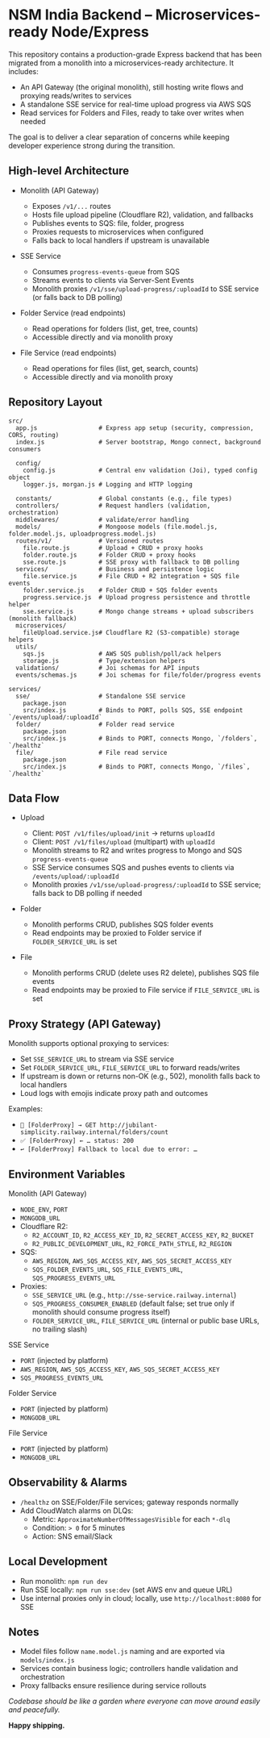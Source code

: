 # NSM India Backend – Microservices-ready Node/Express

This repository contains a production-grade Express backend that has been migrated from a monolith into a
microservices-ready architecture. It includes:

- An API Gateway (the original monolith), still hosting write flows and proxying reads/writes to services
- A standalone SSE service for real-time upload progress via AWS SQS
- Read services for Folders and Files, ready to take over writes when needed

The goal is to deliver a clear separation of concerns while keeping developer experience strong during the transition.

## High-level Architecture

- Monolith (API Gateway)

  - Exposes `/v1/...` routes
  - Hosts file upload pipeline (Cloudflare R2), validation, and fallbacks
  - Publishes events to SQS: file, folder, progress
  - Proxies requests to microservices when configured
  - Falls back to local handlers if upstream is unavailable

- SSE Service

  - Consumes `progress-events-queue` from SQS
  - Streams events to clients via Server-Sent Events
  - Monolith proxies `/v1/sse/upload-progress/:uploadId` to SSE service (or falls back to DB polling)

- Folder Service (read endpoints)

  - Read operations for folders (list, get, tree, counts)
  - Accessible directly and via monolith proxy

- File Service (read endpoints)
  - Read operations for files (list, get, search, counts)
  - Accessible directly and via monolith proxy

## Repository Layout

```
src/
  app.js                 # Express app setup (security, compression, CORS, routing)
  index.js               # Server bootstrap, Mongo connect, background consumers

  config/
    config.js            # Central env validation (Joi), typed config object
    logger.js, morgan.js # Logging and HTTP logging

  constants/             # Global constants (e.g., file types)
  controllers/           # Request handlers (validation, orchestration)
  middlewares/           # validate/error handling
  models/                # Mongoose models (file.model.js, folder.model.js, uploadprogress.model.js)
  routes/v1/             # Versioned routes
    file.route.js        # Upload + CRUD + proxy hooks
    folder.route.js      # Folder CRUD + proxy hooks
    sse.route.js         # SSE proxy with fallback to DB polling
  services/              # Business and persistence logic
    file.service.js      # File CRUD + R2 integration + SQS file events
    folder.service.js    # Folder CRUD + SQS folder events
    progress.service.js  # Upload progress persistence and throttle helper
    sse.service.js       # Mongo change streams + upload subscribers (monolith fallback)
  microservices/
    fileUpload.service.js# Cloudflare R2 (S3-compatible) storage helpers
  utils/
    sqs.js               # AWS SQS publish/poll/ack helpers
    storage.js           # Type/extension helpers
  validations/           # Joi schemas for API inputs
  events/schemas.js      # Joi schemas for file/folder/progress events

services/
  sse/                   # Standalone SSE service
    package.json
    src/index.js         # Binds to PORT, polls SQS, SSE endpoint `/events/upload/:uploadId`
  folder/                # Folder read service
    package.json
    src/index.js         # Binds to PORT, connects Mongo, `/folders`, `/healthz`
  file/                  # File read service
    package.json
    src/index.js         # Binds to PORT, connects Mongo, `/files`, `/healthz`
```

## Data Flow

- Upload

  - Client: `POST /v1/files/upload/init` → returns `uploadId`
  - Client: `POST /v1/files/upload` (multipart) with `uploadId`
  - Monolith streams to R2 and writes progress to Mongo and SQS `progress-events-queue`
  - SSE Service consumes SQS and pushes events to clients via `/events/upload/:uploadId`
  - Monolith proxies `/v1/sse/upload-progress/:uploadId` to SSE service; falls back to DB polling if needed

- Folder

  - Monolith performs CRUD, publishes SQS folder events
  - Read endpoints may be proxied to Folder service if `FOLDER_SERVICE_URL` is set

- File
  - Monolith performs CRUD (delete uses R2 delete), publishes SQS file events
  - Read endpoints may be proxied to File service if `FILE_SERVICE_URL` is set

## Proxy Strategy (API Gateway)

Monolith supports optional proxying to services:

- Set `SSE_SERVICE_URL` to stream via SSE service
- Set `FOLDER_SERVICE_URL`, `FILE_SERVICE_URL` to forward reads/writes
- If upstream is down or returns non-OK (e.g., 502), monolith falls back to local handlers
- Loud logs with emojis indicate proxy path and outcomes

Examples:

- `🔁 [FolderProxy] → GET http://jubilant-simplicity.railway.internal/folders/count`
- `✅ [FolderProxy] ← … status: 200`
- `↩️ [FolderProxy] Fallback to local due to error: …`

## Environment Variables

Monolith (API Gateway)

- `NODE_ENV`, `PORT`
- `MONGODB_URL`
- Cloudflare R2:
  - `R2_ACCOUNT_ID`, `R2_ACCESS_KEY_ID`, `R2_SECRET_ACCESS_KEY`, `R2_BUCKET`
  - `R2_PUBLIC_DEVELOPMENT_URL`, `R2_FORCE_PATH_STYLE`, `R2_REGION`
- SQS:
  - `AWS_REGION`, `AWS_SQS_ACCESS_KEY`, `AWS_SQS_SECRET_ACCESS_KEY`
  - `SQS_FOLDER_EVENTS_URL`, `SQS_FILE_EVENTS_URL`, `SQS_PROGRESS_EVENTS_URL`
- Proxies:
  - `SSE_SERVICE_URL` (e.g., `http://sse-service.railway.internal`)
  - `SQS_PROGRESS_CONSUMER_ENABLED` (default false; set true only if monolith should consume progress itself)
  - `FOLDER_SERVICE_URL`, `FILE_SERVICE_URL` (internal or public base URLs, no trailing slash)

SSE Service

- `PORT` (injected by platform)
- `AWS_REGION`, `AWS_SQS_ACCESS_KEY`, `AWS_SQS_SECRET_ACCESS_KEY`
- `SQS_PROGRESS_EVENTS_URL`

Folder Service

- `PORT` (injected by platform)
- `MONGODB_URL`

File Service

- `PORT` (injected by platform)
- `MONGODB_URL`

## Observability & Alarms

- `/healthz` on SSE/Folder/File services; gateway responds normally
- Add CloudWatch alarms on DLQs:
  - Metric: `ApproximateNumberOfMessagesVisible` for each `*-dlq`
  - Condition: `> 0` for 5 minutes
  - Action: SNS email/Slack

## Local Development

- Run monolith: `npm run dev`
- Run SSE locally: `npm run sse:dev` (set AWS env and queue URL)
- Use internal proxies only in cloud; locally, use `http://localhost:8080` for SSE

## Notes

- Model files follow `name.model.js` naming and are exported via `models/index.js`
- Services contain business logic; controllers handle validation and orchestration
- Proxy fallbacks ensure resilience during service rollouts

_Codebase should be like a garden where everyone can move around easily and peacefully._

**Happy shipping.**

